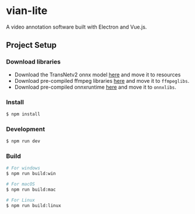 # vian-lite

A video annotation software built with Electron and Vue.js.

## Project Setup

### Download libraries
- Download the TransNetv2 onnx model [here](https://huggingface.co/elya5/transnetv2) and move it to resources
- Download pre-compiled ffmpeg libraries [here](https://github.com/elya5/ffmpeg-build) and move it to `ffmpeglibs`.
- Download pre-compiled onnxruntime [here](https://github.com/csukuangfj/onnxruntime-libs) and move it to `onnxlibs`.

### Install

```bash
$ npm install
```

### Development

```bash
$ npm run dev
```

### Build

```bash
# For windows
$ npm run build:win

# For macOS
$ npm run build:mac

# For Linux
$ npm run build:linux
```
